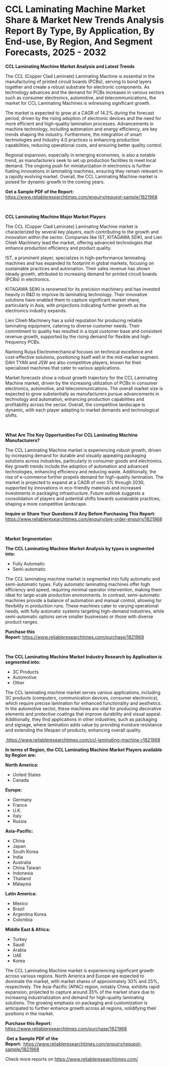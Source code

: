 <p><h1>CCL Laminating Machine Market Share & Market New Trends Analysis Report By Type, By Application, By End-use, By Region, And Segment Forecasts, 2025 - 2032</h1></p><p><strong>CCL Laminating Machine Market Analysis and Latest Trends</strong></p>
<p><p>The CCL (Copper Clad Laminate) Laminating Machine is essential in the manufacturing of printed circuit boards (PCBs), serving to bond layers together and create a robust substrate for electronic components. As technology advances and the demand for PCBs increases in various sectors such as consumer electronics, automotive, and telecommunications, the market for CCL Laminating Machines is witnessing significant growth.</p><p>The market is expected to grow at a CAGR of 14.2% during the forecast period, driven by the rising adoption of electronic devices and the need for more efficient and high-quality lamination processes. Advancements in machine technology, including automation and energy efficiency, are key trends shaping the industry. Furthermore, the integration of smart technologies and Industry 4.0 practices is enhancing production capabilities, reducing operational costs, and ensuring better quality control.</p><p>Regional expansion, especially in emerging economies, is also a notable trend, as manufacturers seek to set up production facilities to meet local demand. The ongoing push for miniaturization in electronics is further fueling innovations in laminating machines, ensuring they remain relevant in a rapidly evolving market. Overall, the CCL Laminating Machine market is poised for dynamic growth in the coming years.</p></p>
<p><strong>Get a Sample PDF of the Report:&nbsp;</strong> <a href="https://www.reliableresearchtimes.com/enquiry/request-sample/1821968?utm_campaign=2531&utm_medium=2&utm_source=Github&utm_content=ia&utm_term=27022025&utm_id=ccl-laminating-machine">https://www.reliableresearchtimes.com/enquiry/request-sample/1821968</a></p>
<p>&nbsp;</p>
<p><strong>CCL Laminating Machine Major Market Players</strong></p>
<p><p>The CCL (Copper Clad Laminate) Laminating Machine market is characterized by several key players, each contributing to the growth and innovation within the sector. Companies like IST, KITAGAWA SEIKI, and Lien Chieh Machinery lead the market, offering advanced technologies that enhance production efficiency and product quality.</p><p>IST, a prominent player, specializes in high-performance laminating machines and has expanded its footprint in global markets, focusing on sustainable practices and automation. Their sales revenue has shown steady growth, attributed to increasing demand for printed circuit boards (PCBs) in electronics.</p><p>KITAGAWA SEIKI is renowned for its precision machinery and has invested heavily in R&D to improve its laminating technology. Their innovative solutions have enabled them to capture significant market share, particularly in Asia, with projections indicating further growth as the electronics industry expands.</p><p>Lien Chieh Machinery has a solid reputation for producing reliable laminating equipment, catering to diverse customer needs. Their commitment to quality has resulted in a loyal customer base and consistent revenue growth, supported by the rising demand for flexible and high-frequency PCBs.</p><p>Nantong Ruiya Electromechanical focuses on technical excellence and cost-effective solutions, positioning itself well in the mid-market segment. DAH TYAN and JSW are also competitive players, known for their specialized machines that cater to various applications.</p><p>Market forecasts show a robust growth trajectory for the CCL Laminating Machine market, driven by the increasing utilization of PCBs in consumer electronics, automotive, and telecommunications. The overall market size is expected to grow substantially as manufacturers pursue advancements in technology and automation, enhancing production capabilities and profitability across the sector. Overall, the competitive landscape is dynamic, with each player adapting to market demands and technological shifts.</p></p>
<p>&nbsp;</p>
<p><strong>What Are The Key Opportunities For CCL Laminating Machine Manufacturers?</strong></p>
<p><p>The CCL Laminating Machine market is experiencing robust growth, driven by increasing demand for durable and visually appealing packaging solutions across industries, particularly in consumer goods and electronics. Key growth trends include the adoption of automation and advanced technologies, enhancing efficiency and reducing waste. Additionally, the rise of e-commerce further propels demand for high-quality lamination. The market is projected to expand at a CAGR of over 5% through 2030, supported by innovations in eco-friendly materials and increased investments in packaging infrastructure. Future outlook suggests a consolidation of players and potential shifts towards sustainable practices, shaping a more competitive landscape.</p></p>
<p><strong>Inquire or Share Your Questions If Any Before Purchasing This Report:</strong> <a href="https://www.reliableresearchtimes.com/enquiry/pre-order-enquiry/1821968?utm_campaign=2531&utm_medium=2&utm_source=Github&utm_content=ia&utm_term=27022025&utm_id=ccl-laminating-machine">https://www.reliableresearchtimes.com/enquiry/pre-order-enquiry/1821968</a></p>
<p>&nbsp;</p>
<p><strong>Market Segmentation</strong></p>
<p><strong>The CCL Laminating Machine Market Analysis by types is segmented into:</strong></p>
<p><ul><li>Fully Automatic</li><li>Semi-automatic</li></ul></p>
<p><p>The CCL laminating machine market is segmented into fully automatic and semi-automatic types. Fully automatic laminating machines offer high efficiency and speed, requiring minimal operator intervention, making them ideal for large-scale production environments. In contrast, semi-automatic machines provide a balance of automation and manual control, allowing for flexibility in production runs. These machines cater to varying operational needs, with fully automatic systems targeting high-demand industries, while semi-automatic options serve smaller businesses or those with diverse product ranges.</p></p>
<p><strong>Purchase this Report:&nbsp;</strong><a href="https://www.reliableresearchtimes.com/purchase/1821968?utm_campaign=2531&utm_medium=2&utm_source=Github&utm_content=ia&utm_term=27022025&utm_id=ccl-laminating-machine">https://www.reliableresearchtimes.com/purchase/1821968</a></p>
<p>&nbsp;</p>
<p><strong>The CCL Laminating Machine Market Industry Research by Application is segmented into:</strong></p>
<p><ul><li>3C Products</li><li>Automotive</li><li>Other</li></ul></p>
<p><p>The CCL laminating machine market serves various applications, including 3C products (computers, communication devices, consumer electronics), which require precise lamination for enhanced functionality and aesthetics. In the automotive sector, these machines are vital for producing decorative elements and protective coatings that improve durability and visual appeal. Additionally, they find applications in other industries, such as packaging and signage, where lamination adds value by providing moisture resistance and extending the lifespan of products, enhancing overall quality.</p></p>
<p><a href="https://www.reliableresearchtimes.com/ccl-laminating-machine-r1821968?utm_campaign=2531&utm_medium=2&utm_source=Github&utm_content=ia&utm_term=27022025&utm_id=ccl-laminating-machine">&nbsp;https://www.reliableresearchtimes.com/ccl-laminating-machine-r1821968</a></p>
<p><strong>In terms of Region, the CCL Laminating Machine Market Players available by Region are:</strong></p>
<p>
    <p> <strong> North America: </strong>
        <ul>
            <li>United States</li>
            <li>Canada</li>
        </ul>
        </p> 
    <p> <strong> Europe: </strong>
        <ul>
            <li>Germany</li>
            <li>France</li>
            <li>U.K.</li>
            <li>Italy</li>
            <li>Russia</li>
        </ul>
        </p> 
    <p> <strong> Asia-Pacific: </strong>
        <ul>
            <li>China</li>
            <li>Japan</li>
            <li>South Korea</li>
            <li>India</li>
            <li>Australia</li>
            <li>China Taiwan</li>
            <li>Indonesia</li>
            <li>Thailand</li>
            <li>Malaysia</li>
        </ul>
        </p> 
    <p> <strong> Latin America: </strong>
        <ul>
            <li>Mexico</li>
            <li>Brazil</li>
            <li>Argentina Korea</li>
            <li>Colombia</li>
        </ul>
        </p> 
    <p> <strong> Middle East & Africa: </strong>
        <ul>
            <li>Turkey</li>
            <li>Saudi</li>
            <li>Arabia</li>
            <li>UAE</li>
            <li>Korea</li>
        </ul>
    </p>
    </p>
<p><p>The CCL Laminating Machine market is experiencing significant growth across various regions. North America and Europe are expected to dominate the market, with market shares of approximately 30% and 25%, respectively. The Asia-Pacific (APAC) region, notably China, exhibits rapid expansion, projected to capture around 35% of the market share due to increasing industrialization and demand for high-quality laminating solutions. The growing emphasis on packaging and customization is anticipated to further enhance growth across all regions, solidifying their positions in the market.</p></p>
<p><strong>Purchase this Report: </strong><a href="https://www.reliableresearchtimes.com/purchase/1821968?utm_campaign=2531&utm_medium=2&utm_source=Github&utm_content=ia&utm_term=27022025&utm_id=ccl-laminating-machine">https://www.reliableresearchtimes.com/purchase/1821968</a></p>
<p>&nbsp;<strong>Get a Sample PDF of the Report:&nbsp;&nbsp;</strong><a href="https://www.reliableresearchtimes.com/enquiry/request-sample/1821968?utm_campaign=2531&utm_medium=2&utm_source=Github&utm_content=ia&utm_term=27022025&utm_id=ccl-laminating-machine">https://www.reliableresearchtimes.com/enquiry/request-sample/1821968</a></p>
<p><strong></strong></p>
<p>Check more reports on <a href="https://www.reliableresearchtimes.com/?utm_campaign=2531&utm_medium=2&utm_source=Github&utm_content=ia&utm_term=27022025&utm_id=ccl-laminating-machine">https://www.reliableresearchtimes.com/</a></p>